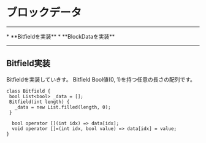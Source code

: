 # ブロックデータ
<hr>
* **Bitfieldを実装**
* **BlockDataを実装**
<hr>


## Bitfield実装

Bitfieldを実装していきす。 Bitfield Bool値(0, 1)を持つ任意の長さの配列です。

```
class Bitfield {
 bool List<bool> _data = [];
 Bitfield(int length) {
   _data = new List.filled(length, 0);
 }

  bool operator [](int idx) => data[idx];
  void operator []=(int idx, bool value) => data[idx] = value;
}
```


